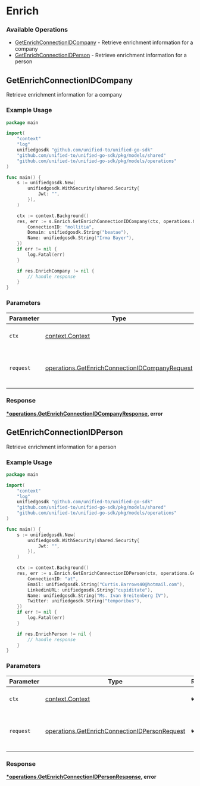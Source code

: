 # Enrich

### Available Operations

* [GetEnrichConnectionIDCompany](#getenrichconnectionidcompany) - Retrieve enrichment information for a company
* [GetEnrichConnectionIDPerson](#getenrichconnectionidperson) - Retrieve enrichment information for a person

## GetEnrichConnectionIDCompany

Retrieve enrichment information for a company

### Example Usage

```go
package main

import(
	"context"
	"log"
	unifiedgosdk "github.com/unified-to/unified-go-sdk"
	"github.com/unified-to/unified-go-sdk/pkg/models/shared"
	"github.com/unified-to/unified-go-sdk/pkg/models/operations"
)

func main() {
    s := unifiedgosdk.New(
        unifiedgosdk.WithSecurity(shared.Security{
            Jwt: "",
        }),
    )

    ctx := context.Background()
    res, err := s.Enrich.GetEnrichConnectionIDCompany(ctx, operations.GetEnrichConnectionIDCompanyRequest{
        ConnectionID: "mollitia",
        Domain: unifiedgosdk.String("beatae"),
        Name: unifiedgosdk.String("Irma Bayer"),
    })
    if err != nil {
        log.Fatal(err)
    }

    if res.EnrichCompany != nil {
        // handle response
    }
}
```

### Parameters

| Parameter                                                                                                        | Type                                                                                                             | Required                                                                                                         | Description                                                                                                      |
| ---------------------------------------------------------------------------------------------------------------- | ---------------------------------------------------------------------------------------------------------------- | ---------------------------------------------------------------------------------------------------------------- | ---------------------------------------------------------------------------------------------------------------- |
| `ctx`                                                                                                            | [context.Context](https://pkg.go.dev/context#Context)                                                            | :heavy_check_mark:                                                                                               | The context to use for the request.                                                                              |
| `request`                                                                                                        | [operations.GetEnrichConnectionIDCompanyRequest](../../models/operations/getenrichconnectionidcompanyrequest.md) | :heavy_check_mark:                                                                                               | The request object to use for the request.                                                                       |


### Response

**[*operations.GetEnrichConnectionIDCompanyResponse](../../models/operations/getenrichconnectionidcompanyresponse.md), error**


## GetEnrichConnectionIDPerson

Retrieve enrichment information for a person

### Example Usage

```go
package main

import(
	"context"
	"log"
	unifiedgosdk "github.com/unified-to/unified-go-sdk"
	"github.com/unified-to/unified-go-sdk/pkg/models/shared"
	"github.com/unified-to/unified-go-sdk/pkg/models/operations"
)

func main() {
    s := unifiedgosdk.New(
        unifiedgosdk.WithSecurity(shared.Security{
            Jwt: "",
        }),
    )

    ctx := context.Background()
    res, err := s.Enrich.GetEnrichConnectionIDPerson(ctx, operations.GetEnrichConnectionIDPersonRequest{
        ConnectionID: "at",
        Email: unifiedgosdk.String("Curtis.Barrows40@hotmail.com"),
        LinkedinURL: unifiedgosdk.String("cupiditate"),
        Name: unifiedgosdk.String("Ms. Ivan Breitenberg IV"),
        Twitter: unifiedgosdk.String("temporibus"),
    })
    if err != nil {
        log.Fatal(err)
    }

    if res.EnrichPerson != nil {
        // handle response
    }
}
```

### Parameters

| Parameter                                                                                                      | Type                                                                                                           | Required                                                                                                       | Description                                                                                                    |
| -------------------------------------------------------------------------------------------------------------- | -------------------------------------------------------------------------------------------------------------- | -------------------------------------------------------------------------------------------------------------- | -------------------------------------------------------------------------------------------------------------- |
| `ctx`                                                                                                          | [context.Context](https://pkg.go.dev/context#Context)                                                          | :heavy_check_mark:                                                                                             | The context to use for the request.                                                                            |
| `request`                                                                                                      | [operations.GetEnrichConnectionIDPersonRequest](../../models/operations/getenrichconnectionidpersonrequest.md) | :heavy_check_mark:                                                                                             | The request object to use for the request.                                                                     |


### Response

**[*operations.GetEnrichConnectionIDPersonResponse](../../models/operations/getenrichconnectionidpersonresponse.md), error**

